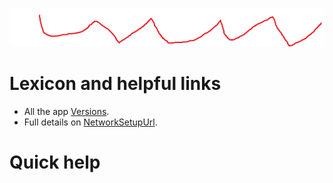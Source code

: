 ﻿![Quick Overview](../HelpImages/Help_Header.png)

# Lexicon and helpful links

* All the app [Versions](Versions.md).
* Full details on  [NetworkSetupUrl](NetworkSetupUrl.md).

# Quick help